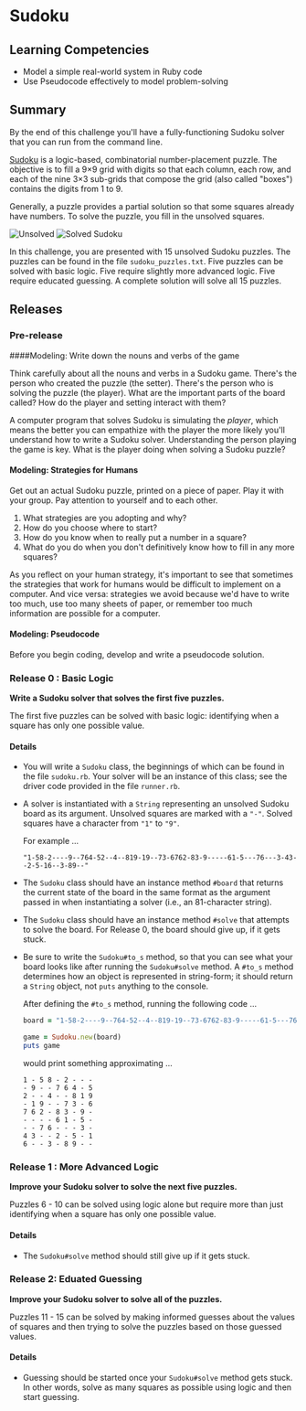 # Sudoku

## Learning Competencies

* Model a simple real-world system in Ruby code
* Use Pseudocode effectively to model problem-solving

## Summary

By the end of this challenge you'll have a fully-functioning Sudoku solver that you can run from the command line.

[Sudoku](http://en.wikipedia.org/wiki/Sudoku) is a logic-based, combinatorial number-placement puzzle. The objective is to fill a 9×9 grid with digits so that each column, each row, and each of the nine 3×3 sub-grids that compose the grid (also called "boxes") contains the digits from 1 to 9.

Generally, a puzzle provides a partial solution so that some squares already have numbers.  To solve the puzzle, you fill in the unsolved squares.

![Unsolved](http://upload.wikimedia.org/wikipedia/commons/thumb/f/ff/Sudoku-by-L2G-20050714.svg/250px-Sudoku-by-L2G-20050714.svg.png) ![Solved Sudoku](http://upload.wikimedia.org/wikipedia/commons/thumb/3/31/Sudoku-by-L2G-20050714_solution.svg/250px-Sudoku-by-L2G-20050714_solution.svg.png)


In this challenge, you are presented with 15 unsolved Sudoku puzzles.  The puzzles can be found in the file `sudoku_puzzles.txt`.  Five puzzles can be solved with basic logic.  Five require slightly more advanced logic.  Five require educated guessing.  A complete solution will solve all 15 puzzles.


## Releases

### Pre-release

####Modeling: Write down the nouns and verbs of the game

Think carefully about all the nouns and verbs in a Sudoku game. There's the person who created the puzzle (the setter). There's the person who is solving the puzzle (the player). What are the important parts of the board called? How do the player and setting interact with them?

A computer program that solves Sudoku is simulating the *player*, which means the better you can empathize with the player the more likely you'll understand how to write a Sudoku solver. Understanding the person playing the game is key.  What is the player doing when solving a Sudoku puzzle?


#### Modeling: Strategies for Humans

Get out an actual Sudoku puzzle, printed on a piece of paper. Play it with your group. Pay attention to yourself and to each other.

1. What strategies are you adopting and why?
2. How do you choose where to start?
3. How do you know when to really put a number in a square?
4. What do you do when you don't definitively know how to fill in any more squares?

As you reflect on your human strategy, it's important to see that sometimes the strategies that work for humans would be difficult to implement on a computer. And vice versa: strategies we avoid because we'd have to write too much, use too many sheets of paper, or remember too much information are possible for a computer.

#### Modeling: Pseudocode

Before you begin coding, develop and write a pseudocode solution.


### Release 0 : Basic Logic

**Write a Sudoku solver that solves the first five puzzles.**

The first five puzzles can be solved with basic logic: identifying when a square has only one possible value.

#### Details
- You will write a `Sudoku` class, the beginnings of which can be found in the file `sudoku.rb`.  Your solver will be an instance of this class; see the driver code provided in the file `runner.rb`.


- A solver is instantiated with a `String` representing an unsolved Sudoku board as its argument.  Unsolved squares are marked with a `"-"`.  Solved squares have a character from `"1"` to `"9"`.

  For example ...

  `"1-58-2----9--764-52--4--819-19--73-6762-83-9-----61-5---76---3-43--2-5-16--3-89--"`

- The `Sudoku` class should have an instance method `#board` that returns the current state of the board in the same format as the argument passed in when instantiating a solver (i.e., an 81-character string).

- The `Sudoku` class should have an instance method `#solve` that attempts to solve the board.  For Release 0, the board should give up, if it gets stuck.


- Be sure to write the `Sudoku#to_s` method, so that you can see what your board looks like after running the `Sudoku#solve` method.  A `#to_s` method determines how an object is represented in string-form; it should return a `String` object, not `puts` anything to the console.

  After defining the `#to_s` method, running the following code ...

  ```ruby
  board = "1-58-2----9--764-52--4--819-19--73-6762-83-9-----61-5---76---3-43--2-5-16--3-89--"

  game = Sudoku.new(board)
  puts game

  ```

  would print something approximating ...

  ```
  1 - 5 8 - 2 - - -
  - 9 - - 7 6 4 - 5
  2 - - 4 - - 8 1 9
  - 1 9 - - 7 3 - 6
  7 6 2 - 8 3 - 9 -
  - - - - 6 1 - 5 -
  - - 7 6 - - - 3 -
  4 3 - - 2 - 5 - 1
  6 - - 3 - 8 9 - -
  ```


### Release 1 :  More Advanced Logic

**Improve your Sudoku solver to solve the next five puzzles.**

Puzzles 6 - 10 can be solved using logic alone but require more than just identifying when a square has only one possible value.

#### Details

- The `Sudoku#solve` method should still give up if it gets stuck.


### Release 2:  Eduated Guessing

**Improve your Sudoku solver to solve all of the puzzles.**

Puzzles 11 - 15 can be solved by making informed guesses about the values of squares and then trying to solve the puzzles based on those guessed values.

#### Details

- Guessing should be started once your `Sudoku#solve` method gets stuck.  In other words, solve as many squares as possible using logic and then start guessing.
